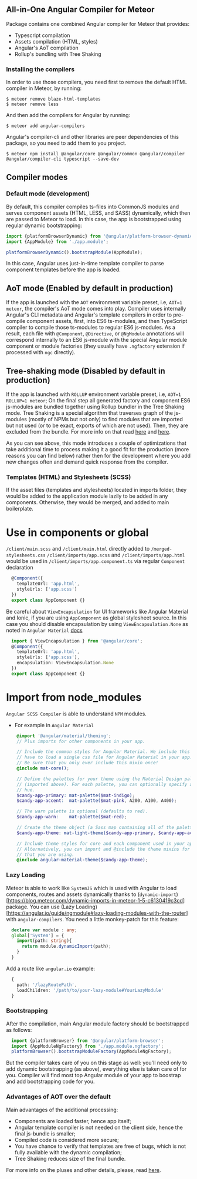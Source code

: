## All-in-One Angular Compiler for Meteor
Package contains one combined Angular compiler for Meteor that provides:
 - Typescript compilation
 - Assets compilation (HTML, styles)
 - Angular's AoT compilation
 - Rollup's bundling with Tree Shaking

### Installing the compilers

 In order to use those compilers, you need first to remove the default HTML compiler in Meteor, by running:
 ```
 $ meteor remove blaze-html-templates
 $ meteor remove less
 ```
 
 And then add the compilers for Angular by running:
 ```
 $ meteor add angular-compilers
 ```

 Angular's compiler-cli and other libraries are peer dependencies of this package, so you need to add them to you project.
 ```
 $ meteor npm install @angular/core @angular/common @angular/compiler @angular/compiler-cli typescript --save-dev
 ```

## Compiler modes

### Default mode (development)
By default, this compiler compiles ts-files into CommonJS modules and serves component assets (HTML, LESS, and SASS) dynamically, which then are passed to Meteor to load.
In this case, the app is bootstrapped using regular dynamic bootstrapping:
```ts
import {platformBrowserDynamic} from '@angular/platform-browser-dynamic';
import {AppModule} from './app.module';

platformBrowserDynamic().bootstrapModule(AppModule);
```

In this case, Angular uses just-in-time template compiler to parse component
templates before the app is loaded.

## AoT mode (Enabled by default in production)
If the app is launched with the `AOT` environment variable preset, i.e, `AOT=1 meteor`,
the compiler's AoT mode comes into play. Compiler uses internally
Angular's CLI metadata and Angular's template compilers in order to
pre-compile component assets, first, into ES6 ts-modules, and then TypeScript compiler to
compile those ts-modules to regular ES6 js-modules. As a result,
each file with `@Component`, `@Directive`, or `@NgModule` annotations will
correspond internally to an ES6 js-module with the special Angular module component or module factories
(they usually have `.ngfactory` extension if processed with `ngc` directly).

## Tree-shaking mode (Disabled by default in production)
If the app is launched with `ROLLUP` environment variable preset, i.e, `AOT=1 ROLLUP=1 meteor`;
On the final step all generated factory and component ES6 js-modules
are bundled together using Rollup bundler in the Tree Shaking mode.
Tree Shaking is a special algorithm that traverses graph of the js-modules
(mostly of NPMs but not only) to find modules that are imported but
not used (or to be exact, exports of which are not used).
Then, they are excluded from the bundle.
For more info on that read [here](https://angular.io/docs/ts/latest/cookbook/aot-compiler.html#!#tree-shaking) and [here](https://github.com/rollup/rollup).

As you can see above, this mode introduces a couple of optimizations that take additional time to process
making it a good fit for the production (more reasons you can find below) rather
then for the development where you add new changes often and demand quick response from the compiler.

### Templates (HTML) and Stylesheets (SCSS)
If the asset files (templates and stylesheets) located in imports folder, they would be added to the application module lazily to be added in any components. Otherwise, they would be merged, and added to main boilerplate.

# Use in components or global
`/client/main.scss` and `/client/main.html` directly added to `/merged-stylesheets.css`
`/client/imports/app.scss` and `/client/imports/app.html` would be used in `/client/imports/app.component.ts` via regular `Component` declaration
```ts
  @Component({
    templateUrl: 'app.html',
    styleUrls: ['app.scss']
  })
  export class AppComponent {}
```
Be careful about `ViewEncapsulation` for UI frameworks like Angular Material and Ionic, if you are using `AppComponent` as global stylesheet source.
In this case you should disable encapsulation by using `ViewEncapsulation.None` as noted in `Angular Material` [docs](https://material.angular.io/guide/theming#defining-a-custom-theme)
```ts
  import { ViewEncapsulation } from '@angular/core';
  @Component({
    templateUrl: 'app.html',
    styleUrls: ['app.scss'],
    encapsulation: ViewEncapsulation.None
  })
  export class AppComponent {}
```

# Import from node_modules
`Angular SCSS Compiler` is able to understand `NPM` modules.
- For example in `Angular Material`
```scss
    @import '@angular/material/theming';
    // Plus imports for other components in your app.

    // Include the common styles for Angular Material. We include this here so that you only
    // have to load a single css file for Angular Material in your app.
    // Be sure that you only ever include this mixin once!
    @include mat-core();

    // Define the palettes for your theme using the Material Design palettes available in palette.scss
    // (imported above). For each palette, you can optionally specify a default, lighter, and darker
    // hue.
    $candy-app-primary: mat-palette($mat-indigo);
    $candy-app-accent:  mat-palette($mat-pink, A200, A100, A400);

    // The warn palette is optional (defaults to red).
    $candy-app-warn:    mat-palette($mat-red);

    // Create the theme object (a Sass map containing all of the palettes).
    $candy-app-theme: mat-light-theme($candy-app-primary, $candy-app-accent, $candy-app-warn);

    // Include theme styles for core and each component used in your app.
    // Alternatively, you can import and @include the theme mixins for each component
    // that you are using.
    @include angular-material-theme($candy-app-theme);
```

### Lazy Loading
Meteor is able to work like `SystemJS` which is used with Angular to load components, routes and assets dynamically thanks to (`dynamic-import`)[https://blog.meteor.com/dynamic-imports-in-meteor-1-5-c6130419c3cd] package.
You can use (Lazy Loading)[https://angular.io/guide/ngmodule#lazy-loading-modules-with-the-router] with `angular-compilers`.
You need a little monkey-patch for this feature:
```ts
  declare var module : any;
  global['System'] = {
    import(path: string){
      return module.dynamicImport(path);
    }
  }
```
Add a route like `angular.io` example:
```ts
  {
    path: '/lazyRoutePath',
    loadChildren: '/path/to/your-lazy-module#YourLazyModule'
  }
```

### Bootstrapping
After the compilation, main Angular module factory should be bootstrapped as follows:
```ts
  import {platformBrowser} from '@angular/platform-browser';
  import {AppModuleNgFactory} from './app.module.ngfactory';
  platformBrowser().bootstrapModuleFactory(AppModuleNgFactory);
```
But the compiler takes care of you on this stage as well:
you'll need only to add dynamic bootstrapping (as above),
everything else is taken care of for you. Compiler will find most top
Angular module of your app to boostrap and add bootstrapping code for you.

### Advantages of AOT over the default
Main advantages of the additional processing:
 - Components are loaded faster, hence app itself;
 - Angular template compiler is not needed on the client side,
   hence the final js-bundle is smaller;
 - Compiled code is considered more secure;
 - You have chance to verify that templates are free of bugs,
   which is not fully available with the dynamic compilation;
 - Tree Shaking reduces size of the final bundle.

For more info on the pluses and other details, please, read [here](https://angular.io/docs/ts/latest/cookbook/aot-compiler.html).
